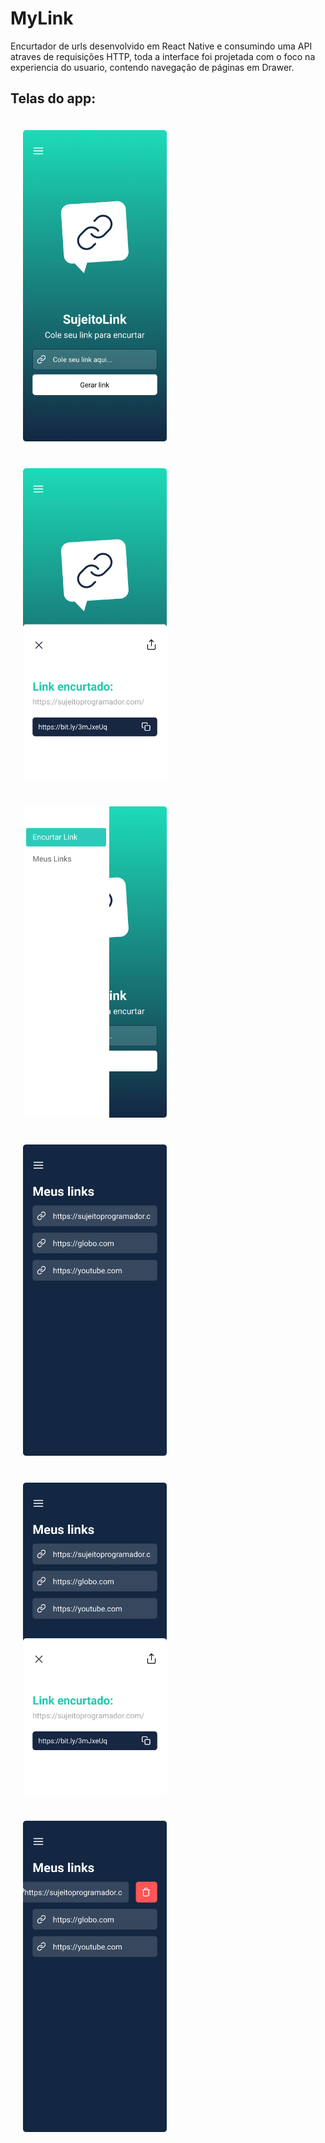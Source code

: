 <h1>MyLink</h1>

<p>
	Encurtador de urls desenvolvido em React Native e consumindo uma API atraves de requisições HTTP,
	toda a interface foi projetada com o foco na experiencia do usuario, contendo navegação de páginas
	em Drawer.
</p>

<h2>Telas do app:</h2>

<div float="left">
	<img src="Home.png" width="230" style="padding: 20px" />
	<img src="Home-1.png" width="230" style="padding: 20px" />
	<img src="Home-2.png" width="230" style="padding: 20px" />
</div>

<div float="left">
	<img src="MyLinks.png" width="230" style="padding: 20px" />
	<img src="MyLinks-1.png" width="230" style="padding: 20px" />
	<img src="MyLinks-Swipe.png" width="230" style="padding: 20px" />
</div>